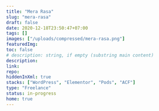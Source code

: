 ```yaml
---
title: "Mera Rasa"
slug: "mera-rasa"
draft: false
date: 2020-12-18T23:50:47+07:00
tags: []
images: ["/uploads/compressed/mera-rasa.png"]
featuredImg:
toc: false
# description: string, if empty (substring main content)
description:
link:
repo:
hiddenInXml: true
stacks: ["WordPress", "Elementor", "Pods", "ACF"]
type: "Freelance"
status: in-progress
home: true
---
```

